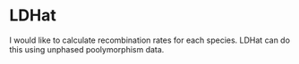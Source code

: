 # LDHat

I would like to calculate recombination rates for each species.  LDHat can do this using unphased poolymorphism data.  
